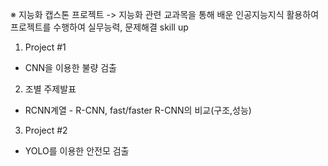 ※ 지능화 캡스톤 프로젝트
 -> 지능화 관련 교과목을 통해 배운 인공지능지식 활용하여 프로젝트를 수행하여 실무능력, 문제해결 skill up
 
 1. Project #1
  - CNN을 이용한 불량 검출
  
 2. 조별 주제발표
  - RCNN계열 - R-CNN, fast/faster R-CNN의 비교(구조,성능)
  
 3. Project #2
  - YOLO를 이용한 안전모 검출
